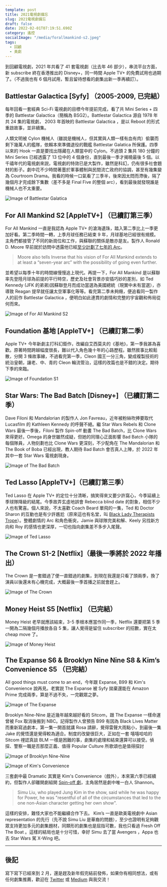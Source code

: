 ```yaml
---
template: post
title: 2021電視劇備忘
slug: 2021電視劇備忘
draft: false
date: 2022-02-01T07:19:51.690Z
category: 遙控
socialImage: "/media/forallmankind-s2.jpeg"
tags:
  - 回顧
  - 美劇
---
```


到回顧電視劇，2021 年共看了 41 套電視劇（比去年 46 部少），串流平台方面，新 subscribe 終在香港推出的 Disney+，同一時間 Apple TV+ 的免費試用也過期了。（不過我也有 6 個月試用，暫且留待想看的劇集出新一季再續訂）。

## Battlestar Galactica [Syfy] （2005-2009, 已完結）

每年回看一套經典 Sci-Fi 電視劇的目標今年提前完成，看了共 Mini Series + 四季的 Battlestar Galactica（簡稱為 BSG2）。Battlestar Galactica 源自 1978 年共 24 集的電視劇， 2003 年首映的 Battlestar Galactica ，是以 Reboot 的形式重啟故事，並非續集。

人類文明被 Cylon 機械人（雖說是機械人，但其實與人類一樣有血有肉）偷襲而剩下幾萬人的艦隊，依賴本來準備退役的戰艦 Battlestar Galatica 所保護。四季以來的 Hook 一直是要找出隱藏在人類當中的 Cylon。不過頭 2 集共 180 分鐘的 Mini Series 已經透露了 13 位中的 4 個身份，直到最後一季才揭曉最後 5 個。以千禧年代的電視劇來説，電視劇的特效已是大製作，雖然是科幻，仍有很多社會題材的影子。劇中花不少時間著墨於軍事體制與民間流亡政府的協調，甚至有幾集變為 Courtroom Drama。我看的時候一口氣看了三季半，後來因太悶而滯後，隔了幾個月才完成餘下集數（差不多是 Final Five 的整個 arc），看到最後就發現誰是機械人也不太重要。

![Image of Battlestar Galatica](/media/battlestargalactica.jpeg)

## For All Mankind S2 [AppleTV+] （已續訂第三季）

For All Mankind 一直是我認為 Apple TV+ 的滄海遺珠，踏入第二季比上一季更加好看。第二季時間一轉，上季月球任務已結束 9 年，月球基地已經很有規模。主角們都接管了不同的新崗位和工作，與蘇聯的關係是敵亦是友。製作人 Ronald D. Moore 早前就於訪問中透露他已經[至少計劃了七年的 Arc](https://www.inverse.com/entertainment/ronald-d-moore-interview-for-all-mankind-season-2-finale-star-trek-battlestar)。

> Moore also tells Inverse that his vision of For All Mankind extends to at least a “seven-year arc” with the possibility of going even further.

並希望以每季十年的時間線慢慢追上現代。再提一下，For All Mankind 是以蘇聯率先登陸月球為前提的平行時空，歷史及社會背景亦安插巧妙的差別，如 Ted Kennedy (JFK 的弟弟)因蘇聯登月而成功當選為美國總統（現實中未有當選），亦導致 Reagan 提早就任讓太空軍事化等等。看完第二季未夠癮，便追看同一製作人的前作 Battlestar Galactica ，便明白如此連貫的劇情和完整的宇宙觀和佈局從何而來。

![Image of For All Mankind S2](/media/forallmankind-s2.jpeg)

## Foundation 基地 [AppleTV+] （已續訂第二季）

Apple TV+ 今年新劇主打科幻鉅作，改編自艾西莫夫的《基地》，第一季我甚為喜歡。原著時間跨越幅度很長，難以代入角色幾十年的心路歷程。雖然敘事比較鬆散，分開 3 條故事線，不過看完第一季，Cleon 國王一分三角，變成複製技術的統治皇朝，讓老、中、青的 Cleon 輪流管治，這樣的改篇也是不錯的決定。期待下季的來臨。

![Image of Foundation S1](/media/foundation-s1.jpeg)

## Star Wars: The Bad Batch [Disney+] （已續訂第二季）

Dave Filoni 和 Mandalorian 的製作人 Jon Favreau，近年被粉絲吹捧要取代 Lucasfilm 的 Kathleen Kennedy 的呼聲不絕。繼 Star Wars Rebels 和 Clone Wars 最後一季後，Filoni 製作 Spin-off 動畫 The Bad Batch，比 Clone Wars 來得更好。Omega 的身世雖然成疑，但她的同理心正面影響 Bad Batch 小隊的每個隊員，人物刻劃也比 Clone Wars 更深刻，不少配角在 The Mandalorian 和 The Book of Boba 已經出現，教人期待 Bad Batch 會否真人上陣，於 2022 年其中一套 Star Wars 電視劇現身。

![Image of The Bad Batch](/media/badbatch-s1.jpeg)

## Ted Lasso [AppleTV+]（已續訂第三季）

Ted Lasso 在 Apple TV+ 的定位十分清晰，搞笑得來又要少許窩心，今季延續上季球隊降級的結尾。今季故弄玄虛地誤會 Rebecca blind date 的對象，相信不少人也有驚喜。個人來說，不太喜歡 Coach Beard 單飛的一集，Ted 和 Doctor Sharon 的互動也是有少許尷尬（原來這也有名堂，叫 [Black Lady Therapists Trope](https://www.npr.org/2021/10/08/1041882856/black-lady-therapists-ted-lasso-white-lotus-in-treatment)）。整體劇情的 Arc 和角色衝突，Jamie 與球隊完美和解、Keely 另找新方向和 Roy 的感情也更深厚，一切也指向劇集差不多步入尾聲。

![Image of Ted Lasso](/media/tedlasso-s2.jpeg)

## The Crown S1-2 [Netflix]（最後一季將於 2022 年播出）

The Crown 是一套錯過了便一直錯過的劇集，到現在我還是只看了頭兩季，換了演員以後還未有心機完成，大概最後一季首播之前就會趕上。

![Image of The Crown](/media/thecrown-s1.jpeg)

## Money Heist S5 [Netflix] （已完結）

Money Heist 老早就應該結束，3-5 季根本應當作同一季，Netflix 還要把第 5 季一開為二隔幾個月播放各自 5 集，讓人覺得是留住 subscriber 的招數，實在太 cheap move 了。

![Image of Money Heist](/media/moneyheist-s5.jpeg)

## The Expanse S6 & Brooklyn Nine Nine S8 & Kim’s Convenience S5 （已完結）

All good things must come to an end，今年跟 Expanse, B99 和 Kim's Convenience 說再見。老實説 The Expanse 被 Syfy 拋棄還能在 Amazon Prime 完成兩季，算是不過不失，一完觀眾之夢。

![Image of The Expanse](/media/theexpanse-s6.jpeg)

Brooklyn Nine-Nine 是近幾年越來越好看的 Sitcom，跟 The Expanse 一樣命運曾被 Fox 取消後搬到 NBC。記得製作人曾預告 B99 有因為 Black Lives Matter 而重新寫過劇本，第一集一開首就講 Rosa 請辭，覺得雷聲大雨點小，到最後一集 Jake 的覺悟還是覺得較為適合。制度的改變很巨大，正如在一套 嘻嘻哈哈的 Sitcom 𥚃認真談 BLM 一樣是困難的事，劇集的處理和結束還算可以接受。偵探、警察一職是否那麼正義、值得 Popular Culture 所歌頌也是值得探討

![Image of Brooklyn Nine-Nine](/media/b99-s8.jpeg)

![Image of Kim's Convenience](/media/kimsconvenience-s5.jpeg)

三套劇中最 Dramatic 其實是 Kim's Convenience（戲外），本來第六季已經續約，但製作人卻離開劇組開 [Spin-off 劇](https://www.digitalspy.com/tv/ustv/a36705383/kims-convenience-paul-sun-hyung-lee-spin-off/)，主角居然是劇中唯一白人 Shannon。

> Simu Liu, who played Jung Kim in the show, said while he was happy for Power, he was "resentful of all of the circumstances that led to the one non-Asian character getting her own show".

這樣的安排，難怪大家也不能繼續合作下去。 Kim’s 一直是歐美電視劇中 Asian representation 的先行（先不說 Simu Liu 是華裔的問題），至少也證明有足夠觀眾支持更加多元的劇集題材，同類形的劇集也是屈指可數，我也只看過 Fresh Off The Boat 。這樣的結局也是十分可惜，幸好 Simu 去了當 Avengers ，Appa 也去 Star Wars 駕 X-Wing 吧。

---

## 後記

寫下寫下已經來到 2 月，還是趕及新年假完結前發佈，如果你有相同想法，或有任何劇集推薦，歡迎在 [Twitter](https://twitter.com/desktopofsamuel) 或 [Medium](https://medium.com/@desktopofsamuel) 與我交流！
